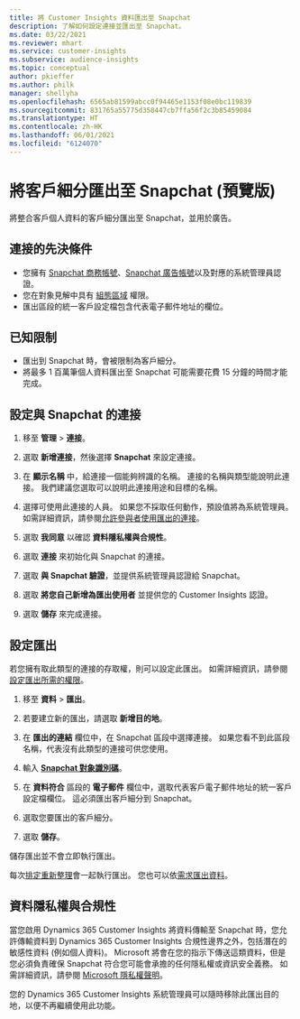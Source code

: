 ```yaml
---
title: 將 Customer Insights 資料匯出至 Snapchat
description: 了解如何設定連接並匯出至 Snapchat。
ms.date: 03/22/2021
ms.reviewer: mhart
ms.service: customer-insights
ms.subservice: audience-insights
ms.topic: conceptual
author: pkieffer
ms.author: philk
manager: shellyha
ms.openlocfilehash: 6565ab81599abcc0f94465e1153f08e0bc119839
ms.sourcegitcommit: 831765a55775d358447cb7ffa56f2c3b85459084
ms.translationtype: HT
ms.contentlocale: zh-HK
ms.lasthandoff: 06/01/2021
ms.locfileid: "6124070"
---
```

# <a name="export-segments-to-snapchat-preview"></a>將客戶細分匯出至 Snapchat (預覽版)

將整合客戶個人資料的客戶細分匯出至 Snapchat，並用於廣告。 

## <a name="prerequisites-for-a-connection"></a>連接的先決條件

-   您擁有 [Snapchat 商務帳號](https://business.snapchat.com/)、[Snapchat 廣告帳號](https://ads.snapchat.com/)以及對應的系統管理員認證。
-   您在對象見解中具有 [組態區域](segments.md) 權限。
-   匯出區段的統一客戶設定檔包含代表電子郵件地址的欄位。

## <a name="known-limitations"></a>已知限制

- 匯出到 Snapchat 時，會被限制為客戶細分。
- 將最多 1 百萬筆個人資料匯出至 Snapchat 可能需要花費 15 分鐘的時間才能完成。 

## <a name="set-up-connection-to-snapchat"></a>設定與 Snapchat 的連接

1. 移至 **管理** > **連接**。

1. 選取 **新增連接**，然後選擇 **Snapchat** 來設定連接。

1. 在 **顯示名稱** 中，給連接一個能夠辨識的名稱。 連接的名稱與類型能說明此連接。 我們建議您選取可以說明此連接用途和目標的名稱。

1. 選擇可使用此連接的人員。 如果您不採取任何動作，預設值將為系統管理員。 如需詳細資訊，請參閱[允許參與者使用匯出的連接](connections.md#allow-contributors-to-use-a-connection-for-exports)。

1. 選取 **我同意** 以確認 **資料隱私權與合規性**。

1. 選取 **連接** 來初始化與 Snapchat 的連接。

1. 選取 **與 Snapchat 驗證**，並提供系統管理員認證給 Snapchat。 

1. 選取 **將您自己新增為匯出使用者** 並提供您的 Customer Insights 認證。

1. 選取 **儲存** 來完成連接。

## <a name="configure-an-export"></a>設定匯出

若您擁有取此類型的連接的存取權，則可以設定此匯出。 如需詳細資訊，請參閱[設定匯出所需的權限](export-destinations.md#set-up-a-new-export)。

1. 移至 **資料** > **匯出**。

1. 若要建立新的匯出，請選取 **新增目的地**。

1. 在 **匯出的連結** 欄位中，在 Snapchat 區段中選擇連接。 如果您看不到此區段名稱，代表沒有此類型的連接可供您使用。

1. 輸入 [**Snapchat 對象識別碼**](https://businesshelp.snapchat.com/s/article/custom-audiences)。

1. 在 **資料符合** 區段的 **電子郵件** 欄位中，選取代表客戶電子郵件地址的統一客戶設定檔欄位。 這必須匯出客戶細分到 Snapchat。

1. 選取您要匯出的客戶細分。 

1. 選取 **儲存**。

儲存匯出並不會立即執行匯出。

每次[排定重新整理](system.md#schedule-tab)會一起執行匯出。 您也可以依[需求匯出資料](export-destinations.md#run-exports-on-demand)。 


## <a name="data-privacy-and-compliance"></a>資料隱私權與合規性

當您啟用 Dynamics 365 Customer Insights 將資料傳輸至 Snapchat 時，您允許傳輸資料到 Dynamics 365 Customer Insights 合規性邊界之外，包括潛在的敏感性資料 (例如個人資料)。 Microsoft 將會在您的指示下傳送這類資料，但是您必須負責確保 Snapchat 符合您可能會承擔的任何隱私權或資訊安全義務。 如需詳細資訊，請參閱 [Microsoft 隱私權聲明](https://go.microsoft.com/fwlink/?linkid=396732)。

您的 Dynamics 365 Customer Insights 系統管理員可以隨時移除此匯出目的地，以便不再繼續使用此功能。
